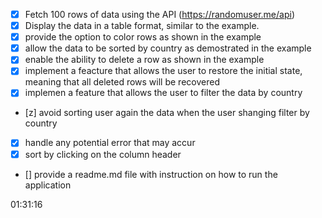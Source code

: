 - [x] Fetch 100 rows of data using the API (https://randomuser.me/api) 
- [x] Display the data in a table format, similar to the example.
- [x] provide the option to color rows as shown in the example
- [x] allow the data to be sorted by country as demostrated in the example
- [x] enable the ability to delete a row as shown in the example
- [x] implement a feacture that allows the user to restore the initial state, meaning that all deleted rows will be recovered
- [x] implemen a feature that allows the user to filter the data by country 
- [z] avoid sorting user again the data when the user shanging filter by country
- [x] handle any potential error that may accur
- [x] sort by clicking on the column header
- [] provide a readme.md file with instruction on how to run the application



01:31:16
